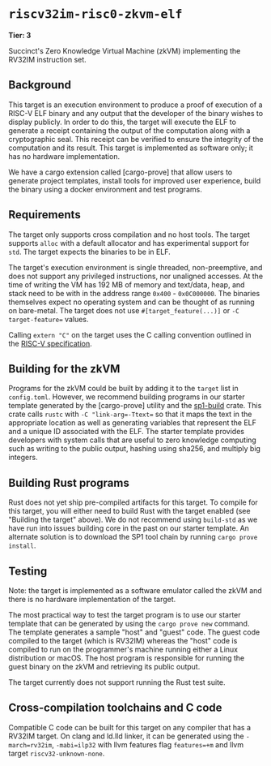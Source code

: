 # `riscv32im-risc0-zkvm-elf`

**Tier: 3**

Succinct's Zero Knowledge Virtual Machine (zkVM) implementing the RV32IM instruction set.

## Background

This target is an execution environment to produce a proof of execution of
a RISC-V ELF binary and any output that the developer of the binary wishes to
display publicly. In order to do this, the target will execute the ELF to
generate a receipt containing the output of the computation along with a
cryptographic seal. This receipt can be verified to ensure the integrity of the
computation and its result. This target is implemented as software only; it has
no hardware implementation.

We have a cargo extension called [cargo-prove] that allow users to generate
project templates, install tools for improved user experience, build the binary
using a docker environment and test programs.

## Requirements

The target only supports cross compilation and no host tools. The target
supports `alloc` with a default allocator and has experimental support for
`std`. The target expects the binaries to be in ELF.

The target's execution environment is single threaded, non-preemptive, and does
not support any privileged instructions, nor unaligned accesses. At the time of
writing the VM has 192 MB of memory and text/data, heap, and stack need to be
with in the address range `0x400` - `0x0C000000`. The binaries themselves expect
no operating system and can be thought of as running on bare-metal. The target
does not use `#[target_feature(...)]` or `-C target-feature=` values.

Calling `extern "C"` on the target uses the C calling convention outlined in the
[RISC-V specification].

## Building for the zkVM

Programs for the zkVM could be built by adding it to the `target` list in
`config.toml`. However, we recommend building programs in our starter template
generated by the [cargo-prove] utility and the [sp1-build] crate. This
crate calls `rustc` with `-C "link-arg=-Ttext=` so that it maps the text in the
appropriate location as well as generating variables that represent the ELF and
a unique ID associated with the ELF. The starter template provides developers
with system calls that are useful to zero knowledge computing such as writing to
the public output, hashing using sha256, and multiply big integers.

## Building Rust programs

Rust does not yet ship pre-compiled artifacts for this target. To compile for
this target, you will either need to build Rust with the target enabled (see
"Building the target" above). We do not recommend using `build-std` as we have
run into issues building core in the past on our starter template. An alternate
solution is to download the SP1 tool chain by running `cargo prove install`.

## Testing

Note: the target is implemented as a software emulator called the zkVM and there
is no hardware implementation of the target.

The most practical way to test the target program is to use our starter template
that can be generated by using the `cargo prove new` command. The template
generates a sample "host" and "guest" code. The guest code compiled to the
target (which is RV32IM) whereas the "host" code is compiled to run on the
programmer's machine running either a Linux distribution or macOS. The host
program is responsible for running the guest binary on the zkVM and retrieving
its public output.

The target currently does not support running the Rust test suite.

## Cross-compilation toolchains and C code

Compatible C code can be built for this target on any compiler that has a RV32IM
target.  On clang and ld.lld linker, it can be generated using the
`-march=rv32im`, `-mabi=ilp32` with llvm features flag `features=+m` and llvm
target `riscv32-unknown-none`.

[RISC-V specification]: https://riscv.org/wp-content/uploads/2015/01/riscv-calling.pdf
[sp1-build]: https://crates.io/crates/sp1-build

